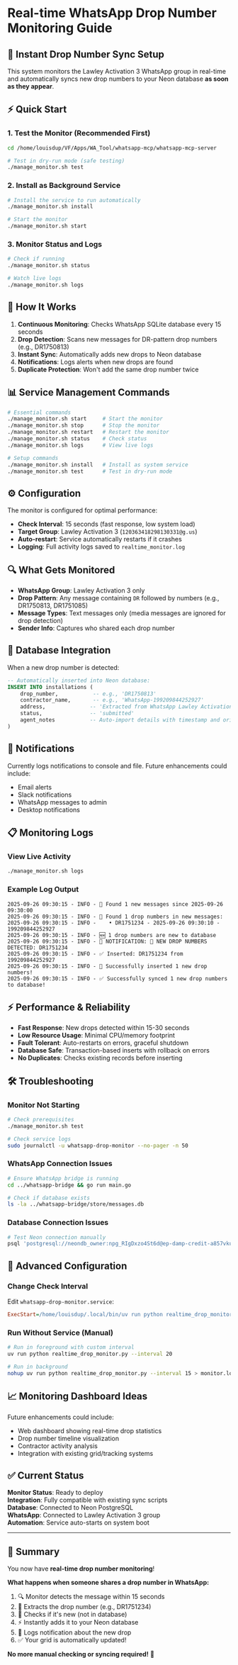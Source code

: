 # Real-time WhatsApp Drop Number Monitoring Guide

## 🚀 **Instant Drop Number Sync Setup**

This system monitors the Lawley Activation 3 WhatsApp group in real-time and automatically syncs new drop numbers to your Neon database **as soon as they appear**.

## ⚡ **Quick Start**

### 1. Test the Monitor (Recommended First)
```bash
cd /home/louisdup/VF/Apps/WA_Tool/whatsapp-mcp/whatsapp-mcp-server

# Test in dry-run mode (safe testing)
./manage_monitor.sh test
```

### 2. Install as Background Service
```bash
# Install the service to run automatically
./manage_monitor.sh install

# Start the monitor
./manage_monitor.sh start
```

### 3. Monitor Status and Logs
```bash
# Check if running
./manage_monitor.sh status

# Watch live logs
./manage_monitor.sh logs
```

## 🔄 **How It Works**

1. **Continuous Monitoring**: Checks WhatsApp SQLite database every 15 seconds
2. **Drop Detection**: Scans new messages for DR-pattern drop numbers (e.g., DR1750813)
3. **Instant Sync**: Automatically adds new drops to Neon database
4. **Notifications**: Logs alerts when new drops are found
5. **Duplicate Protection**: Won't add the same drop number twice

## 📊 **Service Management Commands**

```bash
# Essential commands
./manage_monitor.sh start     # Start the monitor
./manage_monitor.sh stop      # Stop the monitor  
./manage_monitor.sh restart   # Restart the monitor
./manage_monitor.sh status    # Check status
./manage_monitor.sh logs      # View live logs

# Setup commands
./manage_monitor.sh install   # Install as system service
./manage_monitor.sh test      # Test in dry-run mode
```

## ⚙️ **Configuration**

The monitor is configured for optimal performance:
- **Check Interval**: 15 seconds (fast response, low system load)
- **Target Group**: Lawley Activation 3 (`120363418298130331@g.us`)
- **Auto-restart**: Service automatically restarts if it crashes
- **Logging**: Full activity logs saved to `realtime_monitor.log`

## 🔍 **What Gets Monitored**

- **WhatsApp Group**: Lawley Activation 3 only
- **Drop Pattern**: Any message containing `DR` followed by numbers (e.g., DR1750813, DR1751085)
- **Message Types**: Text messages only (media messages are ignored for drop detection)
- **Sender Info**: Captures who shared each drop number

## 📝 **Database Integration**

When a new drop number is detected:

```sql
-- Automatically inserted into Neon database:
INSERT INTO installations (
    drop_number,           -- e.g., 'DR1750813'
    contractor_name,       -- e.g., 'WhatsApp-199209844252927'
    address,              -- 'Extracted from WhatsApp Lawley Activation 3 group'
    status,               -- 'submitted'
    agent_notes           -- Auto-import details with timestamp and original message
)
```

## 🚨 **Notifications**

Currently logs notifications to console and file. Future enhancements could include:
- Email alerts
- Slack notifications
- WhatsApp messages to admin
- Desktop notifications

## 📋 **Monitoring Logs**

### View Live Activity
```bash
./manage_monitor.sh logs
```

### Example Log Output
```
2025-09-26 09:30:15 - INFO - 📱 Found 1 new messages since 2025-09-26 09:30:00
2025-09-26 09:30:15 - INFO - 🎯 Found 1 drop numbers in new messages:
2025-09-26 09:30:15 - INFO -    • DR1751234 - 2025-09-26 09:30:10 - 199209844252927
2025-09-26 09:30:15 - INFO - 🆕 1 drop numbers are new to database
2025-09-26 09:30:15 - INFO - 📢 NOTIFICATION: 🚨 NEW DROP NUMBERS DETECTED: DR1751234
2025-09-26 09:30:15 - INFO - ✅ Inserted: DR1751234 from 199209844252927
2025-09-26 09:30:15 - INFO - 🎉 Successfully inserted 1 new drop numbers!
2025-09-26 09:30:15 - INFO - ✅ Successfully synced 1 new drop numbers to database!
```

## ⚡ **Performance & Reliability**

- **Fast Response**: New drops detected within 15-30 seconds
- **Low Resource Usage**: Minimal CPU/memory footprint
- **Fault Tolerant**: Auto-restarts on errors, graceful shutdown
- **Database Safe**: Transaction-based inserts with rollback on errors
- **No Duplicates**: Checks existing records before inserting

## 🛠️ **Troubleshooting**

### Monitor Not Starting
```bash
# Check prerequisites
./manage_monitor.sh test

# Check service logs
sudo journalctl -u whatsapp-drop-monitor --no-pager -n 50
```

### WhatsApp Connection Issues
```bash
# Ensure WhatsApp bridge is running
cd ../whatsapp-bridge && go run main.go

# Check if database exists
ls -la ../whatsapp-bridge/store/messages.db
```

### Database Connection Issues
```bash
# Test Neon connection manually
psql 'postgresql://neondb_owner:npg_RIgDxzo4St6d@ep-damp-credit-a857vku0-pooler.eastus2.azure.neon.tech/neondb?sslmode=require&channel_binding=require' -c "SELECT COUNT(*) FROM installations;"
```

## 🔧 **Advanced Configuration**

### Change Check Interval
Edit `whatsapp-drop-monitor.service`:
```ini
ExecStart=/home/louisdup/.local/bin/uv run python realtime_drop_monitor.py --interval 10
```

### Run Without Service (Manual)
```bash
# Run in foreground with custom interval
uv run python realtime_drop_monitor.py --interval 20

# Run in background
nohup uv run python realtime_drop_monitor.py --interval 15 > monitor.log 2>&1 &
```

## 📈 **Monitoring Dashboard Ideas**

Future enhancements could include:
- Web dashboard showing real-time drop statistics
- Drop number timeline visualization  
- Contractor activity analysis
- Integration with existing grid/tracking systems

## ✅ **Current Status**

**Monitor Status**: Ready to deploy  
**Integration**: Fully compatible with existing sync scripts  
**Database**: Connected to Neon PostgreSQL  
**WhatsApp**: Connected to Lawley Activation 3 group  
**Automation**: Service auto-starts on system boot  

---

## 🎯 **Summary**

You now have **real-time drop number monitoring**! 

**What happens when someone shares a drop number in WhatsApp:**
1. 🔍 Monitor detects the message within 15 seconds
2. 🎯 Extracts the drop number (e.g., DR1751234)
3. 📝 Checks if it's new (not in database)
4. ⚡ Instantly adds it to your Neon database
5. 🚨 Logs notification about the new drop
6. ✅ Your grid is automatically updated!

**No more manual checking or syncing required!** 🎉